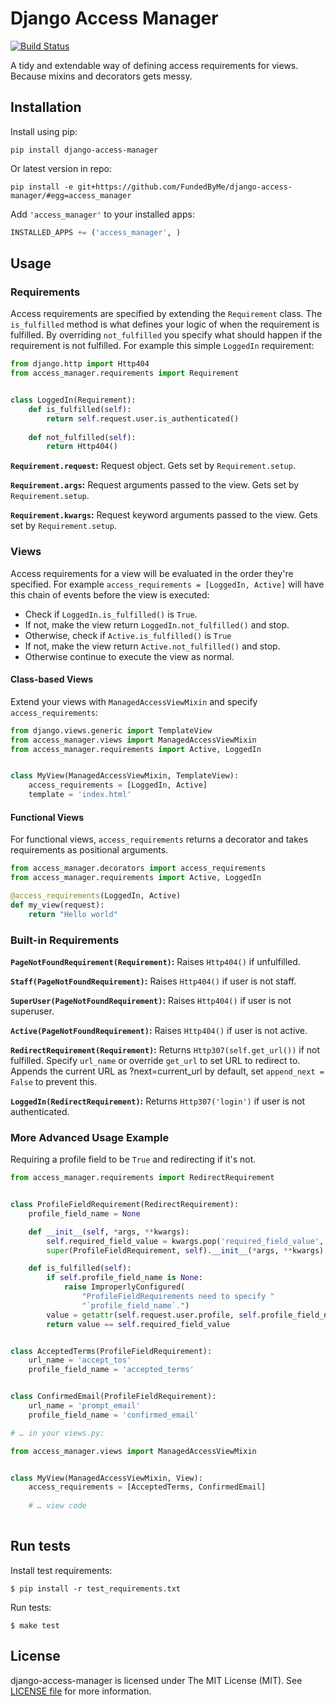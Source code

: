 # Django Access Manager

[![Build Status](https://travis-ci.org/antonagestam/django-access-manager.svg?branch=master)](https://travis-ci.org/antonagestam/django-access-manager)

A tidy and extendable way of defining access requirements for views. Because mixins and decorators gets messy.

## Installation

Install using pip:

```
pip install django-access-manager
```

Or latest version in repo:

```
pip install -e git+https://github.com/FundedByMe/django-access-manager/#egg=access_manager
```

Add `'access_manager'` to your installed apps:

```python
INSTALLED_APPS += ('access_manager', )
```

## Usage

### Requirements

Access requirements are specified by extending the `Requirement` class.
The `is_fulfilled` method is what defines your logic of when the requirement
is fulfilled. By overriding `not_fulfilled` you specify what should happen
if the requirement is not fulfilled. For example this simple `LoggedIn`
requirement:

```python
from django.http import Http404
from access_manager.requirements import Requirement


class LoggedIn(Requirement):
    def is_fulfilled(self):
        return self.request.user.is_authenticated()
    
    def not_fulfilled(self):
        return Http404()
```

__`Requirement.request`:__ Request object. Gets set by `Requirement.setup`.

__`Requirement.args`:__ Request arguments passed to the view. Gets set by `Requirement.setup`.

__`Requirement.kwargs`:__ Request keyword arguments passed to the view. Gets set by `Requirement.setup`.


### Views

Access requirements for a view will be evaluated in the order they're specified.
For example `access_requirements = [LoggedIn, Active]` will have this chain of
events before the view is executed:

- Check if `LoggedIn.is_fulfilled()` is `True`.
- If not, make the view return `LoggedIn.not_fulfilled()` and stop.
- Otherwise, check if `Active.is_fulfilled()` is `True`
- If not, make the view return `Active.not_fulfilled()` and stop.
- Otherwise continue to execute the view as normal.

#### Class-based Views

Extend your views with `ManagedAccessViewMixin` and specify `access_requirements`:

```python
from django.views.generic import TemplateView
from access_manager.views import ManagedAccessViewMixin
from access_manager.requirements import Active, LoggedIn


class MyView(ManagedAccessViewMixin, TemplateView):
    access_requirements = [LoggedIn, Active]
    template = 'index.html'
```

#### Functional Views

For functional views, `access_requirements` returns a decorator and takes
requirements as positional arguments.

```python
from access_manager.decorators import access_requirements
from access_manager.requirements import Active, LoggedIn

@access_requirements(LoggedIn, Active)
def my_view(request):
    return "Hello world"
```

### Built-in Requirements

__`PageNotFoundRequirement(Requirement)`:__ Raises `Http404()` if unfulfilled.

__`Staff(PageNotFoundRequirement)`:__ Raises `Http404()` if user is not staff.

__`SuperUser(PageNotFoundRequirement)`:__ Raises `Http404()` if user is not superuser.

__`Active(PageNotFoundRequirement)`:__ Raises `Http404()` if user is not active.

__`RedirectRequirement(Requirement)`:__ Returns `Http307(self.get_url())` if not fulfilled.
Specify `url_name` or override `get_url` to set URL to redirect to. Appends the current URL
as ?next=current_url by default, set `append_next = False` to prevent this.

__`LoggedIn(RedirectRequirement)`:__ Returns `Http307('login')` if user is not authenticated.


### More Advanced Usage Example

Requiring a profile field to be `True` and redirecting if it's not.

```python
from access_manager.requirements import RedirectRequirement


class ProfileFieldRequirement(RedirectRequirement):
    profile_field_name = None

    def __init__(self, *args, **kwargs):
        self.required_field_value = kwargs.pop('required_field_value', True)
        super(ProfileFieldRequirement, self).__init__(*args, **kwargs)

    def is_fulfilled(self):
        if self.profile_field_name is None:
            raise ImproperlyConfigured(
                "ProfileFieldRequirements need to specify "
                "`profile_field_name`.")
        value = getattr(self.request.user.profile, self.profile_field_name)
        return value == self.required_field_value


class AcceptedTerms(ProfileFieldRequirement):
    url_name = 'accept_tos'
    profile_field_name = 'accepted_terms'


class ConfirmedEmail(ProfileFieldRequirement):
    url_name = 'prompt_email'
    profile_field_name = 'confirmed_email'

# … in your views.py:

from access_manager.views import ManagedAccessViewMixin


class MyView(ManagedAccessViewMixin, View):
    access_requirements = [AcceptedTerms, ConfirmedEmail]
    
    # … view code
 
```


## Run tests

Install test requirements:

```
$ pip install -r test_requirements.txt
```

Run tests:

```
$ make test
```

## License

django-access-manager is licensed under The MIT License (MIT).
See [LICENSE file](./LICENSE) for more information.
